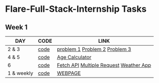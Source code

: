 # Flare-Full-Stack-Internship Tasks

## Week 1

| DAY | CODE | LINK |
| ---------| ---------| ---------|
| 2 & 3 | [code](https://github.com/sanketshinde3001/Flare-Full-Stack-Internship/tree/main/Day%201%20-%20Tailwind%20CSS%20%26%20Weekly%20Project) | [problem 1](https://sanketshinde3001.github.io/Flare-Full-Stack-Internship/Day%202-3%20Javascript%20Fundamentals/one.html) [Problem 2](https://sanketshinde3001.github.io/Flare-Full-Stack-Internship/Day%202-3%20Javascript%20Fundamentals/two.html) [Problem 3](https://sanketshinde3001.github.io/Flare-Full-Stack-Internship/Day%202-3%20Javascript%20Fundamentals/three.html)|
| 4 & 5 | [code](https://github.com/sanketshinde3001/Flare-Full-Stack-Internship/tree/main/Day%202-3%20Javascript%20Fundamentals) | [Age Calculator](https://sanketshinde3001.github.io/Flare-Full-Stack-Internship/Day%204-5%20DOM/index.html) |
| 6 | [code](https://github.com/sanketshinde3001/Flare-Full-Stack-Internship/tree/main/Day%204-5%20DOM) | [Fetch API](https://sanketshinde3001.github.io/Flare-Full-Stack-Internship/Day%206%20API/1%20Fetch%20api/index.html) [Multiple Request](https://sanketshinde3001.github.io/Flare-Full-Stack-Internship/Day%206%20API/2%20multiple%20http%20request/index.html) [Weather App](https://sanketshinde3001.github.io/2%20weather%20App/index.html) |
| 1 & weekly | [code](https://github.com/sanketshinde3001/Flare-Full-Stack-Internship/tree/main/Day%206%20API) | [WEBPAGE](https://sanketshinde3001-github-io.vercel.app/) |
